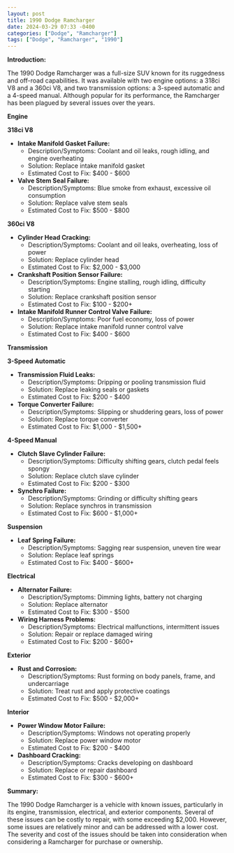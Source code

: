 ```yaml
---
layout: post
title: 1990 Dodge Ramcharger
date: 2024-03-29 07:33 -0400
categories: ["Dodge", "Ramcharger"]
tags: ["Dodge", "Ramcharger", "1990"]
---
```

**Introduction:**

The 1990 Dodge Ramcharger was a full-size SUV known for its ruggedness and off-road capabilities. It was available with two engine options: a 318ci V8 and a 360ci V8, and two transmission options: a 3-speed automatic and a 4-speed manual. Although popular for its performance, the Ramcharger has been plagued by several issues over the years.

**Engine**

**318ci V8**
* **Intake Manifold Gasket Failure:**
    * Description/Symptoms: Coolant and oil leaks, rough idling, and engine overheating
    * Solution: Replace intake manifold gasket
    * Estimated Cost to Fix: $400 - $600
* **Valve Stem Seal Failure:**
    * Description/Symptoms: Blue smoke from exhaust, excessive oil consumption
    * Solution: Replace valve stem seals
    * Estimated Cost to Fix: $500 - $800

**360ci V8**
* **Cylinder Head Cracking:**
    * Description/Symptoms: Coolant and oil leaks, overheating, loss of power
    * Solution: Replace cylinder head
    * Estimated Cost to Fix: $2,000 - $3,000
* **Crankshaft Position Sensor Failure:**
    * Description/Symptoms: Engine stalling, rough idling, difficulty starting
    * Solution: Replace crankshaft position sensor
    * Estimated Cost to Fix: $100 - $200+
* **Intake Manifold Runner Control Valve Failure:**
    * Description/Symptoms: Poor fuel economy, loss of power
    * Solution: Replace intake manifold runner control valve
    * Estimated Cost to Fix: $400 - $600

**Transmission**

**3-Speed Automatic**
* **Transmission Fluid Leaks:**
    * Description/Symptoms: Dripping or pooling transmission fluid
    * Solution: Replace leaking seals or gaskets
    * Estimated Cost to Fix: $200 - $400
* **Torque Converter Failure:**
    * Description/Symptoms: Slipping or shuddering gears, loss of power
    * Solution: Replace torque converter
    * Estimated Cost to Fix: $1,000 - $1,500+

**4-Speed Manual**
* **Clutch Slave Cylinder Failure:**
    * Description/Symptoms: Difficulty shifting gears, clutch pedal feels spongy
    * Solution: Replace clutch slave cylinder
    * Estimated Cost to Fix: $200 - $300
* **Synchro Failure:**
    * Description/Symptoms: Grinding or difficulty shifting gears
    * Solution: Replace synchros in transmission
    * Estimated Cost to Fix: $600 - $1,000+

**Suspension**

* **Leaf Spring Failure:**
    * Description/Symptoms: Sagging rear suspension, uneven tire wear
    * Solution: Replace leaf springs
    * Estimated Cost to Fix: $400 - $600+

**Electrical**


* **Alternator Failure:**
    * Description/Symptoms: Dimming lights, battery not charging
    * Solution: Replace alternator
    * Estimated Cost to Fix: $300 - $500
* **Wiring Harness Problems:**
    * Description/Symptoms: Electrical malfunctions, intermittent issues
    * Solution: Repair or replace damaged wiring
    * Estimated Cost to Fix: $200 - $600+

**Exterior**

* **Rust and Corrosion:**
    * Description/Symptoms: Rust forming on body panels, frame, and undercarriage
    * Solution: Treat rust and apply protective coatings
    * Estimated Cost to Fix: $500 - $2,000+

**Interior**

* **Power Window Motor Failure:**
    * Description/Symptoms: Windows not operating properly
    * Solution: Replace power window motor
    * Estimated Cost to Fix: $200 - $400
* **Dashboard Cracking:**
    * Description/Symptoms: Cracks developing on dashboard
    * Solution: Replace or repair dashboard
    * Estimated Cost to Fix: $300 - $600+

**Summary:**

The 1990 Dodge Ramcharger is a vehicle with known issues, particularly in its engine, transmission, electrical, and exterior components. Several of these issues can be costly to repair, with some exceeding $2,000. However, some issues are relatively minor and can be addressed with a lower cost. The severity and cost of the issues should be taken into consideration when considering a Ramcharger for purchase or ownership.
